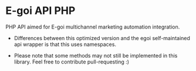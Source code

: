 E-goi API PHP
============

PHP API aimed for E-goi multichannel marketing automation integration.

* Differences between this optimized version and the egoi self-maintained api wrapper is that this uses namespaces.

* Please note that some methods may not still be implemented in this library. Feel free to contribute pull-requesting :)
